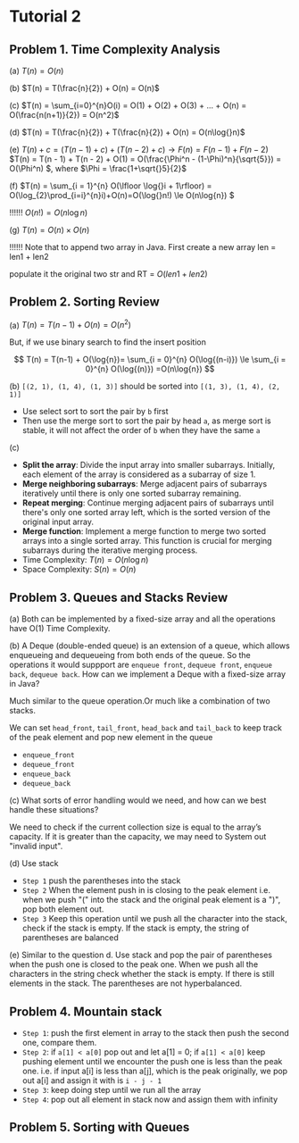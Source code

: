 # Tutorial 2

## Problem 1. Time Complexity Analysis

(a) $T(n) = O(n)$

(b) $T(n) = T(\frac{n}{2}) + O(n) = O(n)$

(c) $T(n) = \sum_{i=0}^{n}O(i) = O(1) + O(2) + O(3) + ... + O(n) = O(\frac{n(n+1)}{2}) = O(n^2)$

(d) $T(n) = T(\frac{n}{2}) + T(\frac{n}{2}) + O(n) = O(n\log{}n)$

(e) $T(n) + c = (T(n-1) + c) + (T(n-2) + c) → F(n) = F(n-1)+F(n-2)$
$T(n) = T(n - 1) + T(n - 2) + O(1) = O(\frac{\Phi^n - (1-\Phi)^n}{\sqrt{5}}) = O(\Phi^n) $, where $\Phi = \frac{1+\sqrt{}5}{2}$

(f) $T(n) = \sum_{i = 1}^{n} O(\lfloor \log{}i + 1\rfloor) = O(\log_{2}\prod_{i=i}^{n}i)+O(n)=O(\log{}n!) \le O(n\log{n}) $

!!!!!! $O(n!) = O(n\log{n})$

(g) $T(n) = O(n) \times O(n)$

!!!!!! Note that to append two array in Java. First create a new array len = len1 + len2

populate it the original two str and RT = $O(len1 + len2)$

## Problem 2. Sorting Review

(a) $T(n) = T(n - 1) + O(n) = O(n^2)$

But, if we use binary search to find the insert position

$$
T(n) = T(n-1) + O(\log{n})= \sum_{i = 0}^{n} O(\log{(n-i)}) \le \sum_{i = 0}^{n} O(\log{(n)}) =O(n\log{n})
$$

(b) `[(2, 1), (1, 4), (1, 3)]` should be sorted into `[(1, 3), (1, 4), (2, 1)]`

- Use select sort to sort the pair by `b` first
- Then use the merge sort to sort the pair by head `a`, as merge sort is stable, it will not affect the order of `b` when they have the same `a`

(c)

- **Split the array**: Divide the input array into smaller subarrays. Initially, each element of the array is considered as a subarray of size 1.
- **Merge neighboring subarrays**: Merge adjacent pairs of subarrays iteratively until there is only one sorted subarray remaining.
- **Repeat merging**: Continue merging adjacent pairs of subarrays until there's only one sorted array left, which is the sorted version of the original input array.
- **Merge function**: Implement a merge function to merge two sorted arrays into a single sorted array. This function is crucial for merging subarrays during the iterative merging process.
- Time Complexity: $T(n) = O(n\log{n})$
- Space Complexity: $S(n) = O(n)$

## Problem 3. Queues and Stacks Review

(a) Both can be implemented by a fixed-size array and all the operations have O(1) Time Complexity.

(b) A Deque (double-ended queue) is an extension of a queue, which allows enqueueing and dequeueing from both ends of the queue. So the operations it would suppport are `enqueue front`, `dequeue front`, `enqueue back`, `dequeue back`. How can we implement a Deque with a fixed-size array in Java?

Much similar to the queue operation.Or much like a combination of two stacks.

We can set `head_front`, `tail_front`, `head_back` and `tail_back` to keep track of the peak element and pop new element in the queue

- `enqueue_front`
- `dequeue_front`
- `enqueue_back`
- `dequeue_back`

(c) What sorts of error handling would we need, and how can we best handle these situations?

We need to check if the current collection size is equal to the array’s capacity. If it is greater than the capacity, we may need to System out "invalid input".

(d) Use stack

- `Step 1` push the parentheses into the stack
- `Step 2` When the element push in is closing to the peak element i.e. when we push "(" into the stack and the original peak element is a ")", pop both element out.
- `Step 3` Keep this operation until we push all the character into the stack, check if the stack is empty. If the stack is empty, the string of parentheses are balanced

(e) Similar to the question d. Use stack and pop the pair of parentheses when the push one is closed to the peak one. When we push all the characters in the string check whether the stack is empty. If there is still elements in the stack. The parentheses are not hyperbalanced.

## Problem 4. Mountain stack

- `Step 1`: push the first element in array to the stack then push the second one, compare them.
- `Step 2`: if `a[1] < a[0]` pop out and let a[1] = 0; if `a[1] < a[0]` keep pushing element until we encounter the push one is less than the peak one. i.e. if input a[i] is less than a[j], which is the peak originally, we pop out a[i] and assign it with is `i - j - 1`
- `Step 3`: keep doing step until we run all the array
- `Step 4`: pop out all element in stack now and assign them with infinity

## Problem 5. Sorting with Queues
